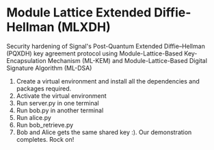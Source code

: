 # Module Lattice Extended Diffie-Hellman (MLXDH)
Security hardening of Signal's Post-Quantum Extended Diffie–Hellman (PQXDH) key agreement protocol using Module-Lattice-Based Key-Encapsulation Mechanism (ML-KEM) and Module-Lattice-Based Digital Signature Algorithm (ML-DSA)

1. Create a virtual environment and install all the dependencies and packages required.
2. Activate the virtual environment
3. Run server.py in one terminal
4. Run bob.py in another terminal
5. Run alice.py
6. Run bob_retrieve.py
7. Bob and Alice gets the same shared key :). Our demonstration completes. Rock on!




